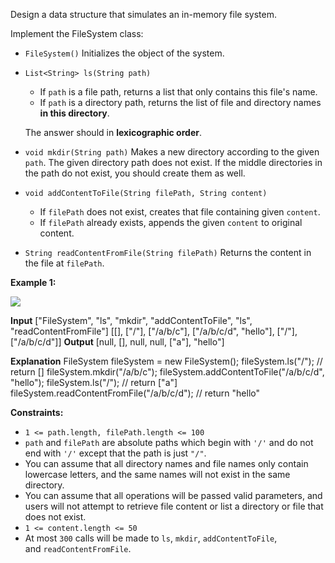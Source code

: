 Design a data structure that simulates an in-memory file system.

Implement the FileSystem class:

*   `FileSystem()` Initializes the object of the system.
*   `List<String> ls(String path)`
    
    *   If `path` is a file path, returns a list that only contains this file's name.
    *   If `path` is a directory path, returns the list of file and directory names **in this directory**.
    
    The answer should in **lexicographic order**.
*   `void mkdir(String path)` Makes a new directory according to the given `path`. The given directory path does not exist. If the middle directories in the path do not exist, you should create them as well.
*   `void addContentToFile(String filePath, String content)`
    *   If `filePath` does not exist, creates that file containing given `content`.
    *   If `filePath` already exists, appends the given `content` to original content.
*   `String readContentFromFile(String filePath)` Returns the content in the file at `filePath`.

**Example 1:**

![](https://assets.leetcode.com/uploads/2021/04/28/filesystem.png)

**Input**
\["FileSystem", "ls", "mkdir", "addContentToFile", "ls", "readContentFromFile"\]
\[\[\], \["/"\], \["/a/b/c"\], \["/a/b/c/d", "hello"\], \["/"\], \["/a/b/c/d"\]\]
**Output**
\[null, \[\], null, null, \["a"\], "hello"\]

**Explanation**
FileSystem fileSystem = new FileSystem();
fileSystem.ls("/");                         // return \[\]
fileSystem.mkdir("/a/b/c");
fileSystem.addContentToFile("/a/b/c/d", "hello");
fileSystem.ls("/");                         // return \["a"\]
fileSystem.readContentFromFile("/a/b/c/d"); // return "hello"

**Constraints:**

*   `1 <= path.length, filePath.length <= 100`
*   `path` and `filePath` are absolute paths which begin with `'/'` and do not end with `'/'` except that the path is just `"/"`.
*   You can assume that all directory names and file names only contain lowercase letters, and the same names will not exist in the same directory.
*   You can assume that all operations will be passed valid parameters, and users will not attempt to retrieve file content or list a directory or file that does not exist.
*   `1 <= content.length <= 50`
*   At most `300` calls will be made to `ls`, `mkdir`, `addContentToFile`, and `readContentFromFile`.